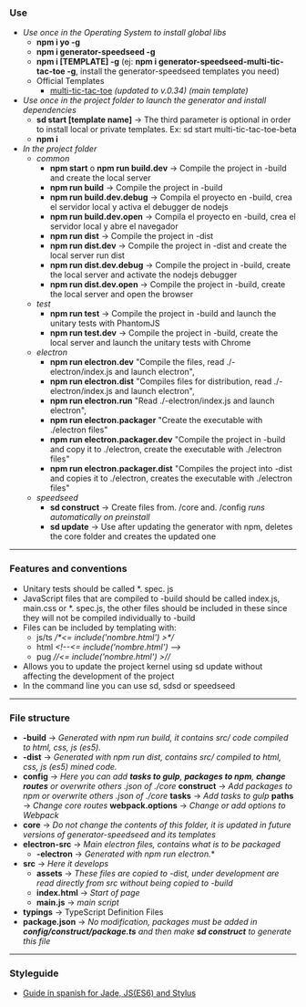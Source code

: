 ### Use
- *Use once in the Operating System to install global libs*
    - **npm i yo -g**
    - **npm i generator-speedseed -g**
    - **npm i [TEMPLATE] -g** (ej: **npm i generator-speedseed-multi-tic-tac-toe -g**, install the generator-speedseed templates you need)
    - Official Templates
        - [multi-tic-tac-toe](https://www.npmjs.com/package/generator-speedseed-multi-tic-tac-toe) *(updated to v.0.34) (main template)*
- *Use once in the project folder to launch the generator and install dependencies*
    - **sd start [template name]** -> The third parameter is optional in order to install local or private templates. Ex: sd start multi-tic-tac-toe-beta
    - **npm i**
- *In the project folder*
    - *common*
        - **npm start** o **npm run build.dev** -> Compile the project in -build and create the local server
        - **npm run build** -> Compile the project in -build
        - **npm run build.dev.debug** -> Compila el proyecto en -build, crea el servidor local y activa el debugger de nodejs
        - **npm run build.dev.open** -> Compila el proyecto en -build, crea el servidor local y abre el navegador
        - **npm run dist** -> Compile the project in -dist
        - **npm run dist.dev** -> Compile the project in -dist and create the local server run dist
        - **npm run dist.dev.debug** -> Compile the project in -build, create the local server and activate the nodejs debugger
        - **npm run dist.dev.open** -> Compile the project in -build, create the local server and open the browser
    - *test*
        - **npm run test** -> Compile the project in -build and launch the unitary tests with PhantomJS
        - **npm run test.dev** -> Compile the project in -build, create the local server and launch the unitary tests with Chrome
    - *electron*
        - **npm run electron.dev** "Compile the files, read ./-electron/index.js and launch electron",
        - **npm run electron.dist** "Compiles files for distribution, read ./-electron/index.js and launch electron",
        - **npm run electron.run** "Read ./-electron/index.js and launch electron",
        - **npm run electron.packager** "Create the executable with ./electron files"
        - **npm run electron.packager.dev** "Compile the project in -build and copy it to ./electron, create the executable with ./electron files"
        - **npm run electron.packager.dist** "Compiles the project into -dist and copies it to ./electron, creates the executable with ./electron files"
    - *speedseed*
        - **sd construct** -> Create files from. /core and. /config *runs automatically on preinstall*
        - **sd update** -> Use after updating the generator with npm, deletes the core folder and creates the updated one

---

### Features and conventions
- Unitary tests should be called *. spec. js
- JavaScript files that are compiled to -build should be called index.js, main.css or *. spec.js, the other files should be included in these since they will not be compiled individually to -build
- Files can be included by templating with:
    - js/ts */\*<= include('nombre.html') >\*/*
    - html *<\!--<= include('nombre.html') -->*
    - pug *//<= include('nombre.html') >//*
- Allows you to update the project kernel using sd update without affecting the development of the project
- In the command line you can use sd, sdsd or speedseed

---

### File structure
- **-build** -> *Generated with npm run build, it contains src/ code compiled to html, css, js (es5).*
- **-dist** -> *Generated with npm run dist, contains src/ compiled to html, css, js (es5) mined code.*
- **config** -> *Here you can add **tasks to gulp**, **packages to npm**, **change routes** or overwrite others .json of ./core*
    **construct** -> *Add packages to npm or overwrite others .json of ./core*
    **tasks** -> *Add tasks to gulp*
    **paths** -> *Change core routes*
    **webpack.options** -> *Change or add options to Webpack*
- **core** -> *Do not change the contents of this folder, it is updated in future versions of generator-speedseed and its templates*
- **electron-src** -> *Main electron files, contains what is to be packaged*
    - **-electron** -> *Generated with npm run electron.**
- **src** -> *Here it develops*
    - **assets** -> *These files are copied to -dist, under development are read directly from src without being copied to -build*
    - **index.html** -> *Start of page*
    - **main.js** -> *main script*
- **typings** -> TypeScript Definition Files
- **package.json** -> *No modification, packages must be added in **config/construct/package.ts** and then make **sd construct** to generate this file*

---

### Styleguide
- [Guide in spanish for Jade, JS(ES6) and Stylus](https://github.com/ifedu/cleanly-styleguide)
